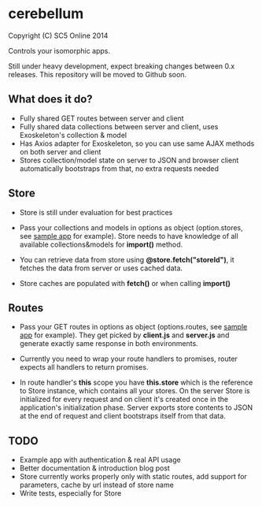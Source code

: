 # cerebellum
Copyright (C) SC5 Online 2014

Controls your isomorphic apps. 

Still under heavy development, expect breaking changes between 0.x releases.
This repository will be moved to Github soon.

## What does it do?

* Fully shared GET routes between server and client
* Fully shared data collections between server and client, uses Exoskeleton's collection & model
* Has Axios adapter for Exoskeleton, so you can use same AJAX methods on both server and client
* Stores collection/model state on server to JSON and browser client automatically bootstraps from that, no extra requests needed

## Store

* Store is still under evaluation for best practices

* Pass your collections and models in options as object (option.stores, see [sample app](https://bitbucket.org/SC5/cerebellum-app) for example). Store needs to have knowledge of all available collections&models for **import()** method.

* You can retrieve data from store using **@store.fetch("storeId")**, it fetches the data from server or uses cached data.

* Store caches are populated with **fetch()** or when calling **import()**

## Routes

* Pass your GET routes in options as object (options.routes, see [sample app](https://bitbucket.org/SC5/cerebellum-app) for example). They get picked by **client.js** and **server.js** and generate exactly same response in both environments.

* Currently you need to wrap your route handlers to promises, router expects all handlers to return promises.

* In route handler's **this** scope you have **this.store** which is the reference to Store instance, which contains all your stores. On the server Store is initialized for every request and on client it's created once in the application's initialization phase. Server exports store contents to JSON at the end of request and client bootstraps itself from that data.

## TODO

* Example app with authentication & real API usage
* Better documentation & introduction blog post
* Store currently works properly only with static routes, add support for parameters, cache by url instead of store name
* Write tests, especially for Store